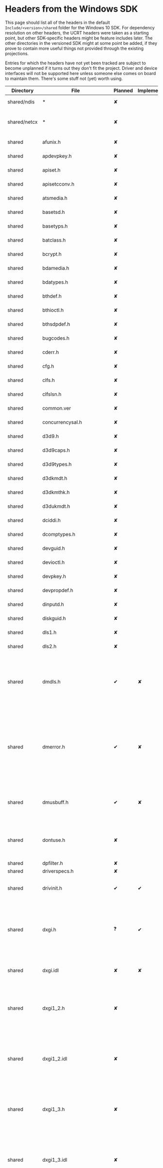 # Headers from the Windows SDK

This page should list all of the headers in the default `Include/<version>/shared` folder for the Windows 10 SDK. For dependency resolution on other headers, the UCRT headers were taken as a starting point, but other SDK-specific headers might be feature includes later. The other directories in the versioned SDK might at some point be added, if they prove to contain more useful things not provided through the existing projections.

Entries for which the headers have not yet been tracked are subject to become unplanned if it turns out they don't fit the project. Driver and device interfaces will not be supported here unless someone else comes on board to maintain them. There's some stuff not (yet) worth using.

| Directory | File | Planned  | Implemented | Notes |
|-----------|------|----------|-------------|-------|
| shared/ndis | *  | &#x2718; | | Network Driver stuff, will do later |
| shared/netcx | * | &#x2718; | | Network Adapter Class Extensions, will do later |
| shared    | afunix.h | &#x2718; | | At least not until [this is fixed](https://github.com/microsoft/WSL/issues/4240). |
| shared    | apdevpkey.h | &#x2718; | | Nothing to do here |
| shared    | apiset.h | &#x2718; | | Nothing to do here |
| shared    | apisetcconv.h | &#x2718; | | Nothing to do here |
| shared    | atsmedia.h | &#x2718; | | Nothing to do here |
| shared    | basetsd.h | &#x2718; | | Nothing to do here |
| shared    | basetyps.h | &#x2718; | | Nothing to do here |
| shared    | batclass.h | &#x2718; | | Nothing to do here |
| shared    | bcrypt.h | &#x2718; | | Nothing to do here |
| shared    | bdamedia.h | &#x2718; | | Nothing to do here |
| shared    | bdatypes.h | &#x2718; | | Nothing to do here |
| shared    | bthdef.h | &#x2718; | | Nothing to do here |
| shared    | bthioctl.h | &#x2718; | | Nothing to do here |
| shared    | bthsdpdef.h | &#x2718; | | Nothing to do here |
| shared    | bugcodes.h | &#x2718; | | Nothing to do here |
| shared    | cderr.h | &#x2718; | | Nothing to do here |
| shared    | cfg.h | &#x2718; | | Nothing to do here |
| shared    | clfs.h | &#x2718; | | Nothing to do here |
| shared    | clfslsn.h | &#x2718; | | Nothing to do here |
| shared    | common.ver | &#x2718; | | Nothing to do here |
| shared    | concurrencysal.h | &#x2718; | | Nothing to do here |
| shared    | d3d9.h | &#x2718; | | Nothing to do here |
| shared    | d3d9caps.h | &#x2718; | | Nothing to do here |
| shared    | d3d9types.h | &#x2718; | | Nothing to do here |
| shared    | d3dkmdt.h | &#x2718; | | Nothing to do here |
| shared    | d3dkmthk.h | &#x2718; | | Nothing to do here |
| shared    | d3dukmdt.h | &#x2718; | | Nothing to do here |
| shared    | dciddi.h | &#x2718; | | Nothing to do here |
| shared    | dcomptypes.h | &#x2718; | | Nothing to do here |
| shared    | devguid.h | &#x2718; | | Nothing to do here |
| shared    | devioctl.h | &#x2718; | | Nothing to do here |
| shared    | devpkey.h | &#x2718; | | Nothing to do here |
| shared    | devpropdef.h | &#x2718; | | Nothing to do here |
| shared    | dinputd.h | &#x2718; | | Nothing to do here |
| shared    | diskguid.h | &#x2718; | | Nothing to do here |
| shared    | dls1.h | &#x2718; | | Nothing to do here |
| shared    | dls2.h | &#x2718; | | Nothing to do here |
| shared    | dmdls.h | &#x2714; | &#x2718; | Seems to only be the MakeFourCC macro which turns a string into a single byte `OR`ed value, might also be defined elsewhere? |
| shared    | dmerror.h | &#x2714; | &#x2718; | `MakeHResult` seems interesting, but might be defined elsewhere too. DMH Error and Success wrappers could be interesting too, if DirectMusic has projections. |
| shared    | dmusbuff.h | &#x2714; | &#x2718; | `DMUS_EVENT_SIZE` if DirectMusic has projections, QWORD_ALIGN seems cool in general. |
| shared    | dontuse.h | &#x2718; | | This just adds deprecation warnings to C(++) functions and is not relevant to us. |
| shared    | dpfilter.h | &#x2718; | | Just a typedef |
| shared    | driverspecs.h | &#x2718; | | Out of scope |
| shared    | drivinit.h | &#x2714; | &#x2714; | All definitions were moved out, it's literally empty. |
| shared    | dxgi.h | &#x2753; | &#x2714; | A fair few definitions, but only for C types so they can be accessed the same way as their C++ equivalent classes |
| shared    | dxgi.idl | &#x2718; | &#x2718; | Extra information and comments for the generated `dxgi.h` |
| shared    | dxgi1_2.h | &#x2718; | | dxgi.h versioned additions. If added, would be merged into one file. (DirectX Graphics Infrastructure version 1.2) |
| shared    | dxgi1_2.idl | &#x2718; | | dxgi.h versioned additions. If added, would be merged into one file. (DirectX Graphics Infrastructure version 1.2) |
| shared    | dxgi1_3.h | &#x2718; | | dxgi.h versioned additions. If added, would be merged into one file. (DirectX Graphics Infrastructure version 1.3) |
| shared    | dxgi1_3.idl | &#x2718; | | dxgi.h versioned additions. If added, would be merged into one file. (DirectX Graphics Infrastructure version 1.3) |
| shared    | dxgi1_4.h | &#x2718; | | dxgi.h versioned additions. If added, would be merged into one file. (DirectX Graphics Infrastructure version 1.4) |
| shared    | dxgi1_4.idl | &#x2718; | | dxgi.h versioned additions. If added, would be merged into one file. (DirectX Graphics Infrastructure version 1.4) |
| shared    | dxgi1_5.h | &#x2718; | | dxgi.h versioned additions. If added, would be merged into one file. (DirectX Graphics Infrastructure version 1.5) |
| shared    | dxgi1_5.idl | &#x2718; | | dxgi.h versioned additions. If added, would be merged into one file. (DirectX Graphics Infrastructure version 1.5) |
| shared    | dxgi1_6.h | &#x2718; | | dxgi.h versioned additions. If added, would be merged into one file. (DirectX Graphics Infrastructure version 1.6) |
| shared    | dxgi1_6.idl | &#x2718; | | dxgi.h versioned additions. If added, would be merged into one file. (DirectX Graphics Infrastructure version 1.6) |
| shared    | dxgicommon.h | &#x2718; | | Nothing to implement |
| shared    | dxgicommon.idl | &#x2718; | | Generator source for header |
| shared    | dxgiformat.h | &#x2718; | | Constants and typedefs |
| shared    | dxgiformat.idl | &#x2718; | | Generator source for header |
| shared    | dxgitype.h | &#x2718; | | Constants and typedefs |
| shared    | dxgitype.idl | &#x2718; | | Generator source for header |
| shared    | ehstorbandmgmt.h | &#x2714; | &#x2718; | Enhanced Storage IOCTL Band Control and Trading Card Games (Trusted Computing Group) Storage Silo |
| shared    | ehstorioctl.h | &#x2714; | &#x2718; | More Enhanced storage IOCTL stuff |
| shared    | emi.h | &#x2714; | &#x2718; | Energy Metering Interfaces |
| shared    | evntprov.h | &#x2718; | | Event API constants and types |
| shared    | evntrace.h | &#x2718; | | Event Tracing constants and types |
| shared    | exposeenums2managed.h | &#x2718; | | Enums for Managed Code (the Visual* family of MS langs). Possibly relevant in the future for Visual Rust. |
| shared    | fltUserStructures.h | &#x2718; | | Only typedefs |
| shared    | fttypes.h | &#x2718; | | Only typedefs |
| shared    | fwpmtypes.h | &#x2718; | | Only typedefs |
| shared    | fwpmtypes.idl | &#x2718; | | Generator sources |
| shared    | fwpstypes.h | &#x2718; | | Only typedefs |
| shared    | fwpstypes.idl | &#x2718; | | Generator sources |
| shared    | fwptypes.h | &#x2718; | | Only typedefs |
| shared    | fwptypes.idl | &#x2718; | | Generator sources |
| shared    | fwpvi.h | &#x2718; | | Literally just constants |
| shared    | GenericUsbFnIoctl.h | &#x2718; | | Just a few control codes |
| shared    | gnssdriver.h | &#x2718; | | Typedefs and constants |
| shared    | gpio.h | &#x2718; | | Control codes |
| shared    | guiddef.h | &#x2714; | &#x2718; | Comparisons and comparator overloads for GUIDs |
| shared    | hbaapi.h | &#x2718; | | Nothing to do here |
| shared    | hidclass.h | &#x2718; | | Nothing to do here |
| shared    | hidpi.h | &#x2718; | | Nothing to do here |
| shared    | hidsdi.h | &#x2718; | | Nothing to do here |
| shared    | hidusage.h | &#x2718; | | Nothing to do here |
| shared    | hvsocket.h | &#x2718; | | Nothing to do here |
| shared    | hwn.h | &#x2718; | | Nothing to do here |
| shared    | ifdef.h | &#x2718; | | Nothing to do here |
| shared    | ifmib.h | &#x2714; | &#x2718; | Only a custom sizeof implementation |
| shared    | iketypes.h | &#x2718; | | Nothing to do here |
| shared    | iketypes.idl | &#x2718; | | Generator sources |
| shared    | in6addr.h | &#x2718; | | Nothing to do here |
| shared    | inaddr.h | &#x2718; | | Nothing to do here |
| shared    | infstr.h | &#x2718; | | TEXT("Nothing to do here") |
| shared    | initguid.h | &#x2718; | | Nothing to do here |
| shared    | intsafe.h | &#x2714; | &#x2718; | Lots of integer funnies! Fallible conversions, with sanity checks and error returns. |
| shared    | ioevent.h | &#x2718; | | Nothing to do here |
| shared    | ip2string.h | &#x2718; | | Nothing to do here |
| shared    | ipifcons.h | &#x2718; | | Nothing to do here |
| shared    | ipmib.h | &#x2714; | &#x2718; | A few custom sizeof implementations |
| shared    | Iprtrmib.h | &#x2714; | &#x2718; | Sizeof and some other helpers and info functions |
| shared    | ipsectypes.h | &#x2718; | | Nothing to do here |
| shared    | ipsectypes.idl | &#x2718; | | Generator Sources |
| shared    | ipv6prefast.h | &#x2718; | | Nothing to do here |
| shared    | iscsierr.h | &#x2718; | | Nothing to do here |
| shared    | IssPer16.h | &#x2718; | | Nothing to do here |
| shared    | kernelspecs.h | &#x2714; | &#x2718; | Macro bodies might suddenly change - they're macros made up of other macros. |
| shared    | ks.h | &#x2714; | &#x2718; | Lots to do |
| shared    | ksamd64.inc | &#x2718; | | Lots of useful info, but nothing to do |
| shared    | ksamd64_stub.inc | &#x2718; | | Includes another include |
| shared    | ksarm.h | &#x2718; | | Only constants |
| shared    | ksarm64.h | &#x2718; | | ksarm with bigger numbers |
| shared    | ksguid.h | &#x2714; | &#x2718; | Fun GUID toys |
| shared    | ksmedia.h | &#x2714; | &#x2718; | Cool media-related stuff |
| shared    | ksproxy.h | &#x2718; | | Only interfaces |
| shared    | ksuuids.h | &#x2718; | | Constants |
| shared    | ktmtypes.h | &#x2714; | &#x2718; | A few bytelength macros|
| shared    | kxamd64.inc | &#x2718; | | Not sure anyone should be touching that |
| shared    | kxamd64_stub.inc | &#x2718; | | imports the previous menace |
| shared    | kxarm.h | &#x2718; | | ARM Assembly masqueraiding as a header file |
| shared    | kxarm64.h | &#x2718; | | ARM64 Assembly masqueraiding as a header file |
| shared    | kxarm64unw.h | &#x2718; | | ARM64 Assembly masqueraiding as a header file |
| shared    | kxarmunw.h | &#x2718; | | ARM Assembly masqueraiding as a header file |
| shared    | lamp.h | &#x2718; | | Nothing to do here |
| shared    | lmcons.h | &#x2718; | | Nothing to do here |
| shared    | lmerr.h | &#x2718; | | Nothing to do here |
| shared    | macamd64.inc | &#x2718; | | More arcane level assembly |
| shared    | Math3DHelper.h | &#x2718; | | Rust has proper math libraries. Not implementing, unless there's no other way to get some of these objects. |
| shared    | minwindef.h | &#x2714; | &#x2714; | Expanded to cover `u16` through `u64` for all functions |
| shared    | mmreg.h | &#x2714; | &#x2718; | Some multimedia & GUID stuff |
| shared    | mprapidef.h | &#x2718; | | Nothing to do here |
| shared    | msapofxproxy.h | &#x2718; | | Nothing to do here |
| shared    | mstcpip.h | &#x2718; | | Nothing to do here, use `std::net::IpAddr` |
| shared    | mswsockdef.h | &#x2714; | &#x2718; | What do you **mean** Microsoft-specific extensions to the Windows Sockets API? Is there a non-MS Windows Socket API? IN MS WINDOWS? |
| shared    | ndisguid.h | &#x2718; | | Nothing to do here |
| shared    | ndkinfo.h | &#x2718; | | Nothing to do here |
| shared    | netevent.h | &#x2718; | | Nothing to do here |
| shared    | netioapi.h | &#x2718; | | These are only API defs, impl lives elsewhere. |
| shared    | netiodef.h | &#x2718; | | Nothing not in `std::net` other than prefixing strings with `\\.\` or `\DEVICE\` |
| shared    | nettypes.h | &#x2718; | | Nothing to do here |
| shared    | nfcdtadev.h | &#x2718; | | Nothing to do here |
| shared    | nfcradiodev.h | &#x2718; | | Nothing to do here |
| shared    | nfcsedev.h | &#x2718; | | This only provides macros to create anonymous structs with sized element and payload data for NFC. Roll your own structs instead. |
| shared    | nfpdev.h | &#x2718; | | Nothing to do here |
| shared    | nldef.h | &#x2718; | | No macros ~~and also not a definition of The Netherlands (NL)~~ |
| shared    | no_sal2.h | &#x2718; | | This undefines everything SAL2 |
| shared    | ntdd1394.h | &#x2718; | | Nothing to do here |
| shared    | ntddbeep.h | &#x2718; | | BEEP |
| shared    | ntddcdrm.h | &#x2718; | | Nothing to do here |
| shared    | ntddcdvd.h | &#x2718; | | Nothing to do here |
| shared    | ntddchgr.h | &#x2718; | | Nothing to do here |
| shared    | ntdddisk.h | &#x2718; | | Some disk geometry stuff, maybe? |
| shared    | ntddkbd.h | &#x2718; | | Would enahnced keyboard detection even add anything? |
| shared    | ntddmmc.h | &#x2718; | | Nothing to do here |
| shared    | ntddmodm.h | &#x2718; | | Nothing to do here |
| shared    | ntddmou.h | &#x2718; | | Nothing to do here |
| shared    | ntddndis.h | &#x2718; | | Nothing to do here |
| shared    | ntddpar.h | &#x2718; | | Nothing to do here |
| shared    | ntddscm.h | &#x2718; | | Nothing to do here |
| shared    | ntddscsi.h | &#x2718; | | Nothing to do here |
| shared    | ntddser.h | &#x2718; | | Nothing to do here |
| shared    | ntddstor.h | &#x2714; | &#x2718; | |
| shared    | ntddtape.h | &#x2718; | | Nothing to do here |
| shared    | ntddtdi.h | &#x2714; | &#x2718; | Not sure if it's worth it even |
| shared    | ntddvdeo.h | &#x2718; | | This one only calculates the size of the data behind a frame buffer pointer... |
| shared    | ntddvol.h | &#x2718; | | Nothing to do here |
| shared    | ntdef.h | &#x2714; | &#x2718; | Cool NT stuff to do I guess |
| shared    | ntdskreg.h | &#x2718; | | Nothing to do here |
| shared    | ntiologc.h | &#x2718; | | Nothing to do here |
| shared    | ntstatus.h | &#x2714; | &#x2718; | HRESULT and WIN32 to NTSTATUS |
| shared    | ntverp.h | &#x2718; | | We have version numbers at home |
| shared    | ntverp.ver | &#x2718; | | Nothing to do here |
| shared    | nvme.h | &#x2718; | | Nothing to do here |
| shared    | packoff.h | &#x2714; | &#x2718; | Not yet checked |
| shared    | packon.h | &#x2714; | &#x2718; | Not yet checked |
| shared    | pciprop.h | &#x2714; | &#x2718; | Not yet checked |
| shared    | poclass.h | &#x2714; | &#x2718; | Not yet checked |
| shared    | poppack.h | &#x2714; | &#x2718; | Not yet checked |
| shared    | pshpack1.h | &#x2714; | &#x2718; | Not yet checked |
| shared    | pshpack2.h | &#x2714; | &#x2718; | Not yet checked |
| shared    | pshpack4.h | &#x2714; | &#x2718; | Not yet checked |
| shared    | pshpack8.h | &#x2714; | &#x2718; | Not yet checked |
| shared    | pshpck16.h | &#x2714; | &#x2718; | Not yet checked |
| shared    | pwm.h | &#x2714; | &#x2718; | Not yet checked |
| shared    | qos.h | &#x2714; | &#x2718; | Not yet checked |
| shared    | qosobjs.h | &#x2714; | &#x2718; | Not yet checked |
| shared    | qossp.h | &#x2714; | &#x2718; | Not yet checked |
| shared    | reshub.h | &#x2714; | &#x2718; | Not yet checked |
| shared    | rpc.h | &#x2714; | &#x2718; | Not yet checked |
| shared    | rpcasync.h | &#x2714; | &#x2718; | Not yet checked |
| shared    | rpcdce.h | &#x2714; | &#x2718; | Not yet checked |
| shared    | rpcdcep.h | &#x2714; | &#x2718; | Not yet checked |
| shared    | rpcndr.h | &#x2714; | &#x2718; | Not yet checked |
| shared    | rpcnterr.h | &#x2714; | &#x2718; | Not yet checked |
| shared    | rpcsal.h | &#x2714; | &#x2718; | Not yet checked |
| shared    | sal.h | &#x2714; | &#x2718; | Not yet checked |
| shared    | scsi.h | &#x2714; | &#x2718; | Not yet checked |
| shared    | scsiscan.h | &#x2714; | &#x2718; | Not yet checked |
| shared    | sddl.h | &#x2714; | &#x2718; | Not yet checked |
| shared    | sdkddkver.h | &#x2714; | &#x2718; | Not yet checked |
| shared    | sdv_driverspecs.h | &#x2714; | &#x2718; | Not yet checked |
| shared    | secext.h | &#x2714; | &#x2718; | Not yet checked |
| shared    | security.h | &#x2714; | &#x2718; | Not yet checked |
| shared    | sensorsdef.h | &#x2714; | &#x2718; | Not yet checked |
| shared    | sensorsstructures.h | &#x2714; | &#x2718; | Not yet checked |
| shared    | sensorsutils.h | &#x2714; | &#x2718; | Not yet checked |
| shared    | spb.h | &#x2714; | &#x2718; | Not yet checked |
| shared    | specstrings.h | &#x2714; | &#x2718; | Not yet checked |
| shared    | specstrings_strict.h | &#x2714; | &#x2718; | Not yet checked |
| shared    | specstrings_undef.h | &#x2714; | &#x2718; | Not yet checked |
| shared    | srb.h | &#x2714; | &#x2718; | Not yet checked |
| shared    | sspi.h | &#x2714; | &#x2718; | Not yet checked |
| shared    | stralign.h | &#x2714; | &#x2718; | Not yet checked |
| shared    | strsafe.h | &#x2714; | &#x2718; | Not yet checked |
| shared    | suppress.h | &#x2714; | &#x2718; | Not yet checked |
| shared    | tbs.h | &#x2714; | &#x2718; | Not yet checked |
| shared    | tcpestats.h | &#x2714; | &#x2718; | Not yet checked |
| shared    | tcpmib.h | &#x2714; | &#x2718; | Not yet checked |
| shared    | tdi.h | &#x2714; | &#x2718; | Not yet checked |
| shared    | tdiinfo.h | &#x2714; | &#x2718; | Not yet checked |
| shared    | TraceLoggingActivity.h | &#x2714; | &#x2718; | Not yet checked |
| shared    | TraceLoggingProvider.h | &#x2714; | &#x2718; | Not yet checked |
| shared    | traffic.h | &#x2714; | &#x2718; | Not yet checked |
| shared    | transportsettingcommon.h | &#x2714; | &#x2718; | Not yet checked |
| shared    | tvout.h | &#x2714; | &#x2718; | Not yet checked |
| shared    | udpmib.h | &#x2714; | &#x2718; | Not yet checked |
| shared    | unexposeenums2managed.h | &#x2714; | &#x2718; | Not yet checked |
| shared    | usb.h | &#x2714; | &#x2718; | Not yet checked |
| shared    | usb100.h | &#x2714; | &#x2718; | Not yet checked |
| shared    | usb200.h | &#x2714; | &#x2718; | Not yet checked |
| shared    | usbdi.h | &#x2714; | &#x2718; | Not yet checked |
| shared    | usbfnbase.h | &#x2714; | &#x2718; | Not yet checked |
| shared    | usbioctl.h | &#x2714; | &#x2718; | Not yet checked |
| shared    | usbiodef.h | &#x2714; | &#x2718; | Not yet checked |
| shared    | usbprint.h | &#x2714; | &#x2718; | Not yet checked |
| shared    | usbscan.h | &#x2714; | &#x2718; | Not yet checked |
| shared    | usbspec.h | &#x2714; | &#x2718; | Not yet checked |
| shared    | uuids.h | &#x2714; | &#x2718; | Not yet checked |
| shared    | vhf.h | &#x2714; | &#x2718; | Not yet checked |
| shared    | vmgenerationcounter.h | &#x2714; | &#x2718; | Not yet checked |
| shared    | warning.h | &#x2714; | &#x2718; | Not yet checked |
| shared    | wdmguid.h | &#x2714; | &#x2718; | Not yet checked |
| shared    | winapifamily.h | &#x2714; | &#x2718; | Not yet checked |
| shared    | winbio_err.h | &#x2714; | &#x2718; | Not yet checked |
| shared    | winbio_ioctl.h | &#x2714; | &#x2718; | Not yet checked |
| shared    | winbio_types.h | &#x2714; | &#x2718; | Not yet checked |
| shared    | windef.h | &#x2714; | &#x2718; | Not yet checked |
| shared    | windot11.h | &#x2714; | &#x2718; | Not yet checked |
| shared    | windowsx.h | &#x2714; | &#x2718; | Not yet checked |
| shared    | winerror.h | &#x2714; | &#x2718; | Not yet checked |
| shared    | winpackagefamily.h | &#x2714; | &#x2718; | Not yet checked |
| shared    | winsmcrd.h | &#x2714; | &#x2718; | Not yet checked |
| shared    | winusbio.h | &#x2714; | &#x2718; | Not yet checked |
| shared    | wlantypes.h | &#x2714; | &#x2718; | Not yet checked |
| shared    | wmistr.h | &#x2714; | &#x2718; | Not yet checked |
| shared    | wnnc.h | &#x2714; | &#x2718; | Not yet checked |
| shared    | ws2def.h | &#x2714; | &#x2718; | Not yet checked |
| shared    | ws2ipdef.h | &#x2714; | &#x2718; | Not yet checked |
| shared    | wtypes.h | &#x2714; | &#x2718; | Not yet checked |
| shared    | WTypes.Idl | &#x2714; | &#x2718; | Not yet checked |
| shared    | WTypesbase.h | &#x2714; | &#x2718; | Not yet checked |
| shared    | WTypesbase.Idl | &#x2714; | &#x2718; | Not yet checked |
